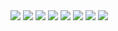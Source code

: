 
<img src="./jungle/WhatsApp Image 2024-11-07 at 22.40.07_27ff401e.jpg">
<img src="./jungle/WhatsApp Image 2024-11-07 at 22.40.07_27ff401e.jpg">
<img src="./jungle/WhatsApp Image 2024-11-07 at 22.40.07_c2e2635f.jpg">
<img src="./jungle/WhatsApp Image 2024-11-07 at 22.40.08_691fa0ab.jpg">
<img src="./jungle/WhatsApp Image 2024-11-07 at 22.40.11_05dd2537.jpg">
<img src="./jungle/WhatsApp Image 2024-11-07 at 22.40.12_5544f7da.jpg" >
<img src="./jungle/WhatsApp Image 2024-11-07 at 22.40.12_93f2608c.jpg">
<img src="./jungle/WhatsApp Image 2024-11-07 at 22.40.12_bd2b7e6f.jpg">





